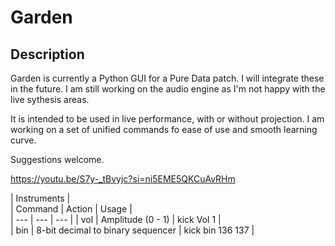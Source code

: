 # Garden

## Description
Garden is currently a Python GUI for a Pure Data patch. I will integrate these in the future.
I am still working on the audio engine as I'm not happy with the live sythesis areas.

It is intended to be used in live performance, with or without projection.
I am working on a set of unified commands fo ease of use and smooth learning curve.

Suggestions welcome.

https://youtu.be/S7y-_tBvyjc?si=ni5EME5QKCuAvRHm

| Instruments |  
| Command | Action | Usage |  
| --- | --- | --- |
| vol | Amplitude (0 - 1) | kick Vol 1 |  
| bin | 8-bit decimal to binary sequencer | kick bin 136 137 |  


